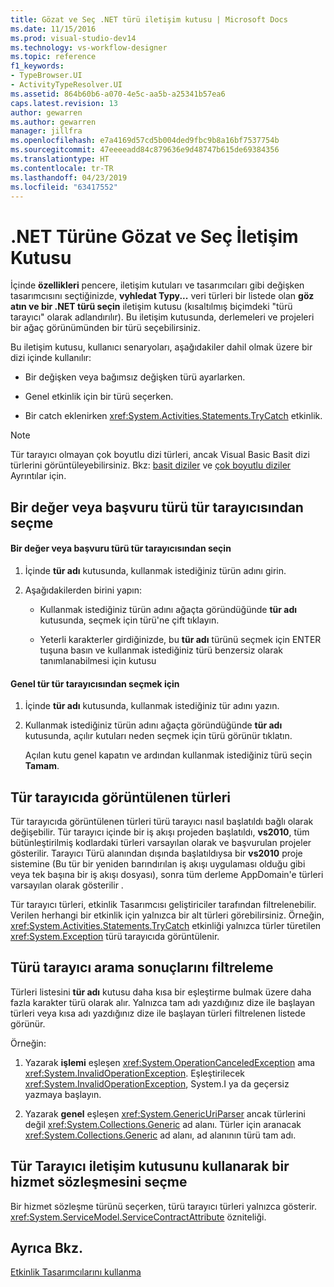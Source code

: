 ```yaml
---
title: Gözat ve Seç .NET türü iletişim kutusu | Microsoft Docs
ms.date: 11/15/2016
ms.prod: visual-studio-dev14
ms.technology: vs-workflow-designer
ms.topic: reference
f1_keywords:
- TypeBrowser.UI
- ActivityTypeResolver.UI
ms.assetid: 864b60b6-a070-4e5c-aa5b-a25341b57ea6
caps.latest.revision: 13
author: gewarren
ms.author: gewarren
manager: jillfra
ms.openlocfilehash: e7a4169d57cd5b004ded9fbc9b8a16bf7537754b
ms.sourcegitcommit: 47eeeeadd84c879636e9d48747b615de69384356
ms.translationtype: HT
ms.contentlocale: tr-TR
ms.lasthandoff: 04/23/2019
ms.locfileid: "63417552"
---
```

# <a name="browse-and-select-a-net-type-dialog-box"></a>.NET Türüne Gözat ve Seç İletişim Kutusu
İçinde **özellikleri** pencere, iletişim kutuları ve tasarımcıları gibi değişken tasarımcısını seçtiğinizde, **vyhledat Typy...** veri türleri bir listede olan **göz atın ve bir .NET türü seçin** iletişim kutusu (kısaltılmış biçimdeki "türü tarayıcı" olarak adlandırılır). Bu iletişim kutusunda, derlemeleri ve projeleri bir ağaç görünümünden bir türü seçebilirsiniz.  
  
 Bu iletişim kutusu, kullanıcı senaryoları, aşağıdakiler dahil olmak üzere bir dizi içinde kullanılır:  
  
- Bir değişken veya bağımsız değişken türü ayarlarken.  
  
- Genel etkinlik için bir türü seçerken.  
  
- Bir catch eklenirken <xref:System.Activities.Statements.TryCatch> etkinlik.  
  
> [!NOTE]
> Tür tarayıcı olmayan çok boyutlu dizi türleri, ancak Visual Basic Basit dizi türlerini görüntüleyebilirsiniz. Bkz: [basit diziler](http://go.microsoft.com/fwlink/?LinkId=195226) ve [çok boyutlu diziler](http://go.microsoft.com/fwlink/?LinkId=195227) Ayrıntılar için.  
  
## <a name="selecting-a-value-or-reference-type-from-the-type-browser"></a>Bir değer veya başvuru türü tür tarayıcısından seçme  
  
#### <a name="to-select-a-value-or-reference-type-from-the-type-browser"></a>Bir değer veya başvuru türü tür tarayıcısından seçin  
  
1. İçinde **tür adı** kutusunda, kullanmak istediğiniz türün adını girin.  
  
2. Aşağıdakilerden birini yapın:  
  
    - Kullanmak istediğiniz türün adını ağaçta göründüğünde **tür adı** kutusunda, seçmek için türü'ne çift tıklayın.  
  
    - Yeterli karakterler girdiğinizde, bu **tür adı** türünü seçmek için ENTER tuşuna basın ve kullanmak istediğiniz türü benzersiz olarak tanımlanabilmesi için kutusu  
  
#### <a name="to-select-a-generic-type-from-the-type-browser"></a>Genel tür tür tarayıcısından seçmek için  
  
1. İçinde **tür adı** kutusunda, kullanmak istediğiniz tür adını yazın.  
  
2. Kullanmak istediğiniz türün adını ağaçta göründüğünde **tür adı** kutusunda, açılır kutuları neden seçmek için türü görünür tıklatın.  
  
     Açılan kutu genel kapatın ve ardından kullanmak istediğiniz türü seçin **Tamam**.  
  
## <a name="types-displayed-in-the-type-browser"></a>Tür tarayıcıda görüntülenen türleri  
 Tür tarayıcıda görüntülenen türleri türü tarayıcı nasıl başlatıldı bağlı olarak değişebilir. Tür tarayıcı içinde bir iş akışı projeden başlatıldı, **vs2010**, tüm bütünleştirilmiş kodlardaki türleri varsayılan olarak ve başvurulan projeler gösterilir. Tarayıcı Türü alanından dışında başlatıldıysa bir **vs2010** proje sistemine (Bu tür bir yeniden barındırılan iş akışı uygulaması olduğu gibi veya tek başına bir iş akışı dosyası), sonra tüm derleme AppDomain'e türleri varsayılan olarak gösterilir .  
  
 Tür tarayıcı türleri, etkinlik Tasarımcısı geliştiriciler tarafından filtrelenebilir. Verilen herhangi bir etkinlik için yalnızca bir alt türleri görebilirsiniz. Örneğin, <xref:System.Activities.Statements.TryCatch> etkinliği yalnızca türler türetilen <xref:System.Exception> türü tarayıcıda görüntülenir.  
  
## <a name="filtering-search-results-in-the-type-browser"></a>Türü tarayıcı arama sonuçlarını filtreleme  
 Türleri listesini **tür adı** kutusu daha kısa bir eşleştirme bulmak üzere daha fazla karakter türü olarak alır. Yalnızca tam adı yazdığınız dize ile başlayan türleri veya kısa adı yazdığınız dize ile başlayan türleri filtrelenen listede görünür.  
  
 Örneğin:  
  
1. Yazarak **işlemi** eşleşen <xref:System.OperationCanceledException> ama <xref:System.InvalidOperationException>. Eşleştirilecek <xref:System.InvalidOperationException>, System.I ya da geçersiz yazmaya başlayın.  
  
2. Yazarak **genel** eşleşen <xref:System.GenericUriParser> ancak türlerini değil <xref:System.Collections.Generic> ad alanı. Türler için aranacak <xref:System.Collections.Generic> ad alanı, ad alanının türü tam adı.  
  
## <a name="selecting-a-service-contract-using-the-type-browser-dialog"></a>Tür Tarayıcı iletişim kutusunu kullanarak bir hizmet sözleşmesini seçme  
 Bir hizmet sözleşme türünü seçerken, türü tarayıcı türleri yalnızca gösterir. <xref:System.ServiceModel.ServiceContractAttribute> özniteliği.  
  
## <a name="see-also"></a>Ayrıca Bkz.  
 [Etkinlik Tasarımcılarını kullanma](../workflow-designer/using-the-activity-designers.md)